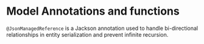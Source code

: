 # Model Annotations and functions
`@JsonManagedReference` is a Jackson annotation used to handle bi-directional relationships in entity serialization and prevent infinite recursion.